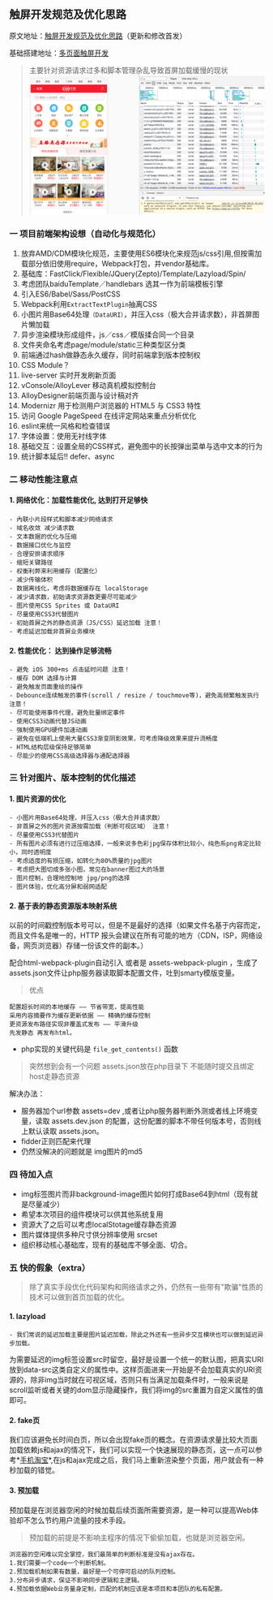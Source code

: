 ## 触屏开发规范及优化思路
原文地址：[触屏开发规范及优化思路](https://github.com/94dreamer/Note/tree/master/触屏开发规范及优化思路)（更新和修改首发）

基础搭建地址：[多页面触屏开发](https://github.com/94dreamer/touch-webpack-multiPage)

> 主要针对资源请求过多和脚本管理杂乱导致首屏加载缓慢的现状
> ![request](./img/request.png)

### 一 项目前端架构设想（自动化与规范化）
1. 放弃AMD/CDM模块化规范，主要使用ES6模块化来规范js/css引用,但按需加载部分依旧使用require，Webpack打包，并vendor基础库。
2. 基础库：FastClick/Flexible/JQuery(Zepto)/Template/Lazyload/Spin/
3. 考虑团队baiduTemplate／handlebars 选其一作为前端模板引擎
4. 引入ES6/Babel/Sass/PostCSS
5. Webpack利用`ExtractTextPlugin`抽离CSS
6. 小图片用Base64处理`（DataURI）`，并压入css（极大合并请求数），非首屏图片懒加载
7. 异步渲染模块形成组件，js／css／模版揉合同一个目录
8. 文件夹命名考虑page/module/static三种类型区分类
9. 前端通过hash做静态永久缓存，同时前端拿到版本控制权
10. CSS Module？
11. live-server 实时开发刷新页面
12. vConsole/AlloyLever 移动真机模拟控制台
13. AlloyDesigner前端页面与设计稿对齐
14. Modernizr 用于检测用户浏览器的 HTML5 与 CSS3 特性
15. 访问 Google PageSpeed 在线评定网站来重点分析优化
16. eslint来统一风格和检查错误
17. 字体设置：使用无衬线字体
18. 基础交互：设置全局的CSS样式，避免图中的长按弹出菜单与选中文本的行为  
19. 统计脚本延后!! defer、async

### 二 移动性能注意点

#### 1. 网络优化：加载性能优化, 达到打开足够快

```	
- 內联小片段样式和脚本减少网络请求	
- 域名收敛 减少请求数 
- 文本数据的优化与压缩 
- 数据接口优化与监控
- 合理安排请求顺序
- 缩短关键路径
- 权衡利弊来利用缓存（配置化）
- 减少传输体积
- 数据离线化，考虑将数据缓存在 localStorage
- 减少请求数，初始请求资源数更要尽可能减少
- 图片使用CSS Sprites 或 DataURI
- 尽量使用CSS3代替图片
- 初始首屏之外的静态资源（JS/CSS）延迟加载 注意！
- 考虑延迟加载非首屏业务模块
```	

#### 2. 性能优化： 达到操作足够流畅

```	
- 避免 iOS 300+ms 点击延时问题 注意！
- 缓存 DOM 选择与计算
- 避免触发页面重绘的操作
- Debounce连续触发的事件(scroll / resize / touchmove等)，避免高频繁触发执行 注意！
- 尽可能使用事件代理，避免批量绑定事件
- 使用CSS3动画代替JS动画
- 强制使用GPU硬件加速动画
- 避免在低端机上使用大量CSS3渐变阴影效果，可考虑降级效果来提升流畅度
- HTML结构层级保持足够简单
- 尽能少的使用CSS高级选择器与通配选择器

```


### 三 针对图片、版本控制的优化描述
#### 1. 图片资源的优化
```
- 小图片用Base64处理，并压入css（极大合并请求数）
- 非首屏之外的图片资源按需加载（判断可视区域） 注意！
- 尽量使用CSS3代替图片
- 所有图片必须有进行过压缩选择，一般来说多色彩jpg保存体积比较小，纯色系png肯定比较小，同时透明度  
- 考虑适度的有损压缩，如转化为80%质量的jpg图片  
- 考虑把大图切成多张小图，常见在banner图过大的场景
- 图片控制，合理地控制地 jpg/png的选择
- 图片体验，优化高分屏和弱网适配
```

#### 2. 基于表的静态资源版本映射系统

以前的时间戳控制版本号可以，但是不是最好的选择（如果文件名基于内容而定，而且文件名是唯一的，HTTP 报头会建议在所有可能的地方（CDN，ISP，网络设备，网页浏览器）存储一份该文件的副本。）

配合html-webpack-plugin自动引入 或者是 assets-webpack-plugin ，生成了 assets.json文件让php服务器读取脚本配置文件，吐到smarty模版变量。
> 优点

```
配置超长时间的本地缓存 —— 节省带宽，提高性能
采用内容摘要作为缓存更新依据 —— 精确的缓存控制
更资源发布路径实现非覆盖式发布 —— 平滑升级
先发静态 再发布html。
```

* php实现的关键代码是 `file_get_contents()` 函数


> 突然想到会有一个问题 assets.json放在php目录下 不能随时提交且绑定host走静态资源

解决办法：

* 服务器加个url参数 assets=dev ,或者让php服务器判断外测或者线上环境变量，读取 assets.dev.json 的配置，这份配置的脚本不带任何版本号，否则线上默认读取 assets.json。
* fidder正则匹配来代理
* 仍然没解决的问题就是 img图片的md5

### 四 待加入点

* img标签图片而非background-image图片如何打成Base64到html（现有就是尽量减少）
* 希望本次项目的组件模块可以供其他系统复用
* 资源大了之后可以考虑localStotage缓存静态资源
* 图片媒体提供多种尺寸供分辨率使用 srcset
* 组织移动核心基础库，现有的基础库不够全面、切合。

### 五 快的假象（extra）
> 除了真实手段优化代码架构和网络请求之外，仍然有一些带有"欺骗"性质的技术可以做到首页加载的优化。

#### 1. lazyload


	- 我们常说的延迟加载主要是图片延迟加载，除此之外还有一些异步交互模块也可以做到延迟异步加载。
为需要延迟的img标签设置src时留空，最好是设置一个统一的默认图，把真实URI放到data-src这类自定义的属性中。这样页面进来一开始是不会加载真实的URI资源的，除非img当时就在可视区域，否则只有当满足加载条件时，一般来说是scroll监听或者关键的dom显示隐藏操作，我们将img的src重置为自定义属性的值即可。


#### 2. fake页

我们应该避免长时间白页，所以会出现fake页的概念。在资源请求量比较大页面加载依赖js和ajax的情况下，我们可以实现一个快速展现的静态页，这一点可以参考*[手机淘宝](https://m.taobao.com/)*,在js和ajax完成之后，我们马上重新渲染整个页面，用户就会有一种秒加载的错觉。

#### 3. 预加载

预加载是在浏览器空闲的时候加载后续页面所需要资源，是一种可以提高Web体验却不怎么节约用户流量的技术手段。
> 预加载的前提是不影响主程序的情况下偷偷加载，也就是浏览器空闲。

```
浏览器的空闲难以完全掌控，我们最简单的判断标准是没有ajax存在。
1.我们需要一个code一个判断机制。
2.预加载机制如果有数量，最好是一个可停可启动的队列控制。
3.分布异步请求，保证不影响同步逻辑和主逻辑。
4.预加载依据Web业务量身定制，匹配的机制应该是本项目和本团队的私有配置。
```


